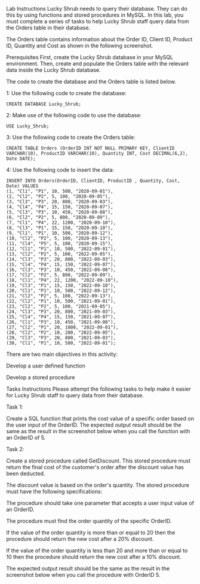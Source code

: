 Lab Instructions
Lucky Shrub needs to query their database. They can do this by using functions and stored procedures in MySQL. In this lab, you must complete a series of tasks to help Lucky Shrub staff query data from the Orders table in their database.

The Orders table contains information about the Order ID, Client ID, Product ID, Quantity and Cost as shown in the following screenshot.

Prerequisites
First, create the Lucky Shrub database in your MySQL environment. Then, create and populate the Orders table with the relevant data inside the Lucky Shrub database.

The code to create the database and the Orders table is listed below.

1: Use the following code to create the database:
```
CREATE DATABASE Lucky_Shrub;
```
2: Make use of the following code to use the database:
```
USE Lucky_Shrub;
```

3: Use the following code to create the Orders table: 

```
CREATE TABLE Orders (OrderID INT NOT NULL PRIMARY KEY, ClientID VARCHAR(10), ProductID VARCHAR(10), Quantity INT, Cost DECIMAL(6,2), Date DATE); 
```
4: Use the following code to insert the data: 

```
INSERT INTO Orders(OrderID, ClientID, ProductID , Quantity, Cost, Date) VALUES
(1, "Cl1", "P1", 10, 500, "2020-09-01"),  
(2, "Cl2", "P2", 5, 100, "2020-09-05"),  
(3, "Cl3", "P3", 20, 800, "2020-09-03"),  
(4, "Cl4", "P4", 15, 150, "2020-09-07"),  
(5, "Cl3", "P3", 10, 450, "2020-09-08"),  
(6, "Cl2", "P2", 5, 800, "2020-09-09"),  
(7, "Cl1", "P4", 22, 1200, "2020-09-10"),  
(8, "Cl3", "P1", 15, 150, "2020-09-10"),  
(9, "Cl1", "P1", 10, 500, "2020-09-12"),  
(10, "Cl2", "P2", 5, 100, "2020-09-13"),  
(11, "Cl4", "P5", 5, 100, "2020-09-15"), 
(12, "Cl1", "P1", 10, 500, "2022-09-01"),  
(13, "Cl2", "P2", 5, 100, "2022-09-05"),  
(14, "Cl3", "P3", 20, 800, "2022-09-03"),  
(15, "Cl4", "P4", 15, 150, "2022-09-07"),  
(16, "Cl3", "P3", 10, 450, "2022-09-08"),  
(17, "Cl2", "P2", 5, 800, "2022-09-09"),  
(18, "Cl1", "P4", 22, 1200, "2022-09-10"),  
(19, "Cl3", "P1", 15, 150, "2022-09-10"),  
(20, "Cl1", "P1", 10, 500, "2022-09-12"),  
(21, "Cl2", "P2", 5, 100, "2022-09-13"),   
(22, "Cl2", "P1", 10, 500, "2021-09-01"),  
(23, "Cl2", "P2", 5, 100, "2021-09-05"),  
(24, "Cl3", "P3", 20, 800, "2021-09-03"),  
(25, "Cl4", "P4", 15, 150, "2021-09-07"),  
(26, "Cl1", "P3", 10, 450, "2021-09-08"),  
(27, "Cl2", "P1", 20, 1000, "2022-09-01"),  
(28, "Cl2", "P2", 10, 200, "2022-09-05"),  
(29, "Cl3", "P3", 20, 800, "2021-09-03"),  
(30, "Cl1", "P1", 10, 500, "2022-09-01");
```

 There are two main objectives in this activity:

Develop a user defined function

Develop a stored procedure

Tasks Instructions
Please attempt the following tasks to help make it easier for Lucky Shrub staff to query data from their database.

Task 1:

Create a SQL function that prints the cost value of a specific order based on the user input of the OrderID. The expected output result should be the same as the result in the screenshot below when you call the function with an OrderID of 5.

Task 2:

Create a stored procedure called GetDiscount. This stored procedure must return the final cost of the customer's order after the discount value has been deducted. 

The discount value is based on the order's quantity. The stored procedure must have the following specifications: 

The procedure should take one parameter that accepts a user input value of an OrderID. 

The procedure must find the order quantity of the specific OrderID. 

If the value of the order quantity is more than or equal to 20 then the procedure should return the new cost after a 20% discount. 

If the value of the order quantity is less than 20 and more than or equal to 10 then the procedure should return the new cost after a 10% discount.

The expected output result should be the same as the result in the screenshot below when you call the procedure with OrderID 5.



